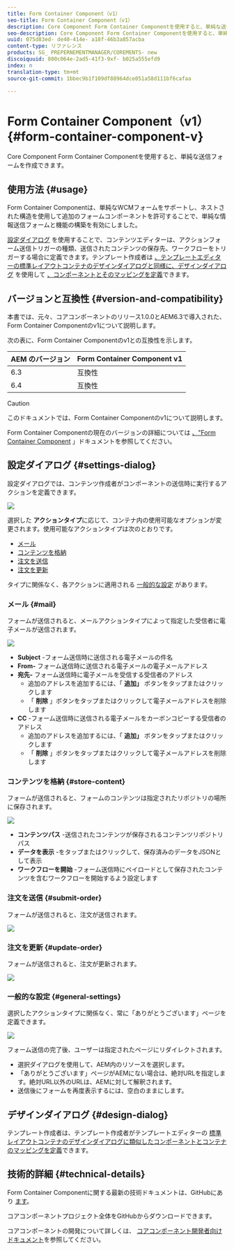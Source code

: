 ```yaml
---
title: Form Container Component（v1）
seo-title: Form Container Component（v1）
description: Core Component Form Container Componentを使用すると、単純な送信フォームを作成できます。
seo-description: Core Component Form Container Componentを使用すると、単純な送信フォームを作成できます。
uuid: 075d83ed- de40-414e- a18f-46b3a857acba
content-type: リファレンス
products: SG_ PREPERNEMENTMANAGER/COREMENTS- new
discoiquuid: 800c064e-2ad5-41f3-9xf- b025a555efd9
index: n
translation-type: tm+mt
source-git-commit: 1bbec9b1f109df88964dce051a58d111bf6cafaa

---
```



# Form Container Component（v1）{#form-container-component-v}

Core Component Form Container Componentを使用すると、単純な送信フォームを作成できます。

## 使用方法 {#usage}

Form Container Componentは、単純なWCMフォームをサポートし、ネストされた構造を使用して追加のフォームコンポーネントを許可することで、単純な情報送信フォームと機能の構築を有効にしました。

[設定ダイアログ](form-container-v1.md#main-pars_title) を使用することで、コンテンツエディターは、アクションフォーム送信トリガーの種類、送信されたコンテンツの保存先、ワークフローをトリガーする場合に定義できます。テンプレート作成者は [、テンプレートエディターの標準レイアウトコンテナのデザインダイアログと同様に、デザインダイアログ](form-container-v1.md#main-pars_title_1995166862) を使用して [、コンポーネントとそのマッピングを定義](https://helpx.adobe.com/experience-manager/6-4/sites/authoring/using/templates.html#main-pars_title_1754153843)できます。

## バージョンと互換性 {#version-and-compatibility}

本書では、元々、コアコンポーネントのリリース1.0.0とAEM6.3で導入された、Form Container Componentのv1について説明します。

次の表に、Form Container Componentのv1との互換性を示します。

| AEM のバージョン | Form Container Component v1 |
|--- |--- |
| 6.3 | 互換性 |
| 6.4 | 互換性 |

>[!CAUTION]
>
>このドキュメントでは、Form Container Componentのv1について説明します。
>
>Form Container Componentの現在のバージョンの詳細については [、&quot;Form Container Component](form-container.md) 」ドキュメントを参照してください。

## 設定ダイアログ {#settings-dialog}

設定ダイアログでは、コンテンツ作成者がコンポーネントの送信時に実行するアクションを定義できます。

![](assets/chlimage_1.png)

選択した **アクションタイプ**に応じて、コンテナ内の使用可能なオプションが変更されます。使用可能なアクションタイプは次のとおりです。

* [メール](form-container-v1.md#main-pars_title_966511656)
* [コンテンツを格納](form-container-v1.md#main-pars_title_2065985840)
* [注文を送信](form-container-v1.md#main-pars_title_686874527)
* [注文を更新](form-container-v1.md#main-pars_title_410109286)

タイプに関係なく、各アクションに適用される [一般的な設定](form-container-v1.md#main-pars_title_375403046) があります。

### メール {#mail}

フォームが送信されると、メールアクションタイプによって指定した受信者に電子メールが送信されます。

![](assets/chlimage_1-1.png)

* **Subject** -フォーム送信時に送信される電子メールの件名
* **From-** フォーム送信時に送信される電子メールの電子メールアドレス
* **宛先-** フォーム送信時に電子メールを受信する受信者のアドレス
   * 追加のアドレスを追加するには、「 **追加」** ボタンをタップまたはクリックします
   * 「 **削除** 」ボタンをタップまたはクリックして電子メールアドレスを削除します
* **CC** -フォーム送信時に送信される電子メールをカーボンコピーする受信者のアドレス
   * 追加のアドレスを追加するには、「 **追加」** ボタンをタップまたはクリックします
   * 「 **削除** 」ボタンをタップまたはクリックして電子メールアドレスを削除します

### コンテンツを格納 {#store-content}

フォームが送信されると、フォームのコンテンツは指定されたリポジトリの場所に保存されます。

![](assets/chlimage_1-2.png)

* **コンテンツパス** -送信されたコンテンツが保存されるコンテンツリポジトリパス
* **データを表示** -をタップまたはクリックして、保存済みのデータをJSONとして表示
* **ワークフローを開始** -フォーム送信時にペイロードとして保存されたコンテンツを含むワークフローを開始するよう設定します

### 注文を送信 {#submit-order}

フォームが送信されると、注文が送信されます。

![](assets/chlimage_1-3.png)

### 注文を更新 {#update-order}

フォームが送信されると、注文が更新されます。

![](assets/chlimage_1-4.png)

### 一般的な設定 {#general-settings}

選択したアクションタイプに関係なく、常に「ありがとうございます」ページを定義できます。

![](assets/chlimage_1-5.png)

フォーム送信の完了後、ユーザーは指定されたページにリダイレクトされます。

* 選択ダイアログを使用して、AEM内のリソースを選択します。
* 「ありがとうございます」ページがAEMにない場合は、絶対URLを指定します。絶対URL以外のURLは、AEMに対して解釈されます。
* 送信後にフォームを再度表示するには、空白のままにします。

## デザインダイアログ {#design-dialog}

テンプレート作成者は、テンプレート作成者がテンプレートエディターの [標準レイアウトコンテナのデザインダイアログに類似したコンポーネントとコンテナのマッピングを定義](https://helpx.adobe.com/experience-manager/6-4/sites/authoring/using/templates.html#main-pars_title_1754153843)できます。

## 技術的詳細 {#technical-details}

Form Container Componentに関する最新の技術ドキュメントは、GitHubにあり [ます](https://github.com/adobe/aem-core-wcm-components/tree/master/content/src/content/jcr_root/apps/core/wcm/components/form/container/v1/container)。

コアコンポーネントプロジェクト全体をGitHubからダウンロードできます。

コアコンポーネントの開発について詳しくは、 [コアコンポーネント開発者向けドキュメント](developing.md)を参照してください。
